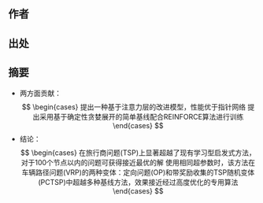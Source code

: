 ## 作者
## 出处
## 摘要
* 两方面贡献：
$$ \begin{cases}
提出一种基于注意力层的改进模型，性能优于指针网络
提出采用基于确定性贪婪展开的简单基线配合REINFORCE算法进行训练
\end{cases} $$
* 结论：
$$ \begin{cases}
在旅行商问题(TSP)上显著超越了现有学习型启发式方法，对于100个节点以内的问题可获得接近最优的解
使用相同超参数时，该方法在车辆路径问题(VRP)的两种变体：定向问题(OP)和带奖励收集的TSP随机变体(PCTSP)中超越多种基线方法，效果接近经过高度优化的专用算法
\end{cases} $$

